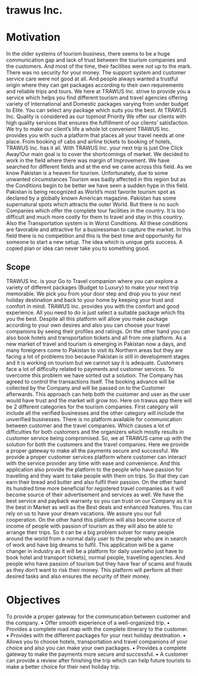 # trawus Inc.
# Motivation
In the older systems of tourism business, there seems to be a huge communication gap and lack of trust between the tourism companies and the customers. And most of the time, their facilities were not up to the mark. There was no security for your money. The support system and customer service care were not good at all. And people always wanted a trustful origin where they can get packages according to their own requirements and reliable trips and tours. We here at TRAWUS Inc. strive to provide you a service which helps you find different tourism and travel agencies offering variety of International and Domestic packages varying from under budget to Elite. You can select any package which suits you the best. At TRAWUS Inc. Quality is considered as our topmost Priority We offer our clients with high quality services that ensures the fulfillment of our clients’ satisfaction. We try to make our client’s life a whole lot convenient TRAWUS Inc. provides you with such a platform that places all your travel needs at one place. From booking of cabs and airline tickets to booking of hotels, TRAWUS Inc. has it all. With TRAWUS Inc. your next trip is just One Click Away!Our main goal is to cover the shortcomings of market. We decided to work in the field where there was margin of Improvement. We have searched for different fields and at the end we came across this field.
As we know Pakistan is a heaven for tourism. Unfortunately, due to some unwanted circumstances Tourism was badly affected in this region but as the Conditions begin to be 
better we have seen a sudden hype in this field. 
Pakistan is being recognized as World’s most favorite tourism spot as declared by a globally known American magazine. Pakistan has some supernatural spots which attracts 
the outer World. But there is no such Companies which offer the complete tour facilities in the country. It is too difficult and much more costly for them to travel and stay in this country. Also the Transportation system is in Worst Conditions. All these conditions are favorable and attractive for a businessman to capture the market. In this field there is no competition and this is the best time and opportunity for someone to start a new setup. The idea which is unique gets success. A copied plan or idea can 
never take you to something good.

## Scope
TRAWUS Inc. is your Go to Travel companion where you can explore a variety of different packages (Budget to Luxury) to make your next trip memorable. We pick you from your door step and drop you to your next holiday destination and back to your home by keeping your trust and comfort in mind. TRAWUS Inc. provides you with the comfort and good 
experience. All you need to do is just select a suitable package which fits you the best. Despite all this platform will allow you make package according to your own desires and also you can choose your travel companions by seeing their profiles and ratings. On the other hand you can also book hotels and transportation tickets and all from one platform. As a new market of travel and tourism is emerging in Pakistan now a days, and many foreigners come to Pakistan to visit its Northern areas but they are facing a lot of problems too because Pakistan is still in development stages and it is working on tourism but we cannot say it is adequate. Customers face a lot of difficulty related to payments and customer services. To overcome this problem we have sorted out a solution. The Company has agreed to control the transactions itself. The booking advance will be 
collected by the Company and will be passed on to the Customer afterwards. This approach can help both the customer and user as the user would have trust and the market will grow too. Here on trawus app there will be 2 different categories for the tourism companies. First category will include all the verified businesses and the other category will include the unverified businesses. There is no platform available for communication between customer and the travel companies. Which causes a lot of difficulties for both customers and the organizers which mostly results in customer service being compromised. So, we at TRAWUS came up with the solution for both the customers and the travel 
companies. Here we provide a proper gateway to make all the payments secure and successful. We provide a proper customer services platform where customer can interact with the service provider any time with ease and convenience. And this application also provide the platform to the people who have passion for travelling and they want to take 
people with them on trips. So that they can earn their bread and butter and also fulfil their passion. On the other hand its hundred time more beneficial for registered travel companies as it will become source of their advertisement and services as well. We have the best service and payback warranty so you can trust on our Company as it is the best in Market as well as the Best deals and enhanced features. You can rely on us to have your dream vacations. We assure you our full cooperation. On the other hand this platform will also become source of income of people with passion of tourism as they will also be able to arrange their trips. So it can be a big problem solver for many people around the world from a normal daily user to the people who are in search of work and have big dreams to fulfil. This application will be a game changer in industry as it will be a platform for daily user(who just have to book hotel and transport tickets), normal people, travelling agencies. And people who have passion of tourism but they have fear of scams and frauds as they don’t want to risk their money. This platform will perform all their desired tasks and also ensures the security of their money.

# Objectives
To provide a proper gateway for the communication between customer and the 
company.
• Offer smooth experience of a well-organized trip. 
• Provides a complete road map with the complete itinerary to the customer. 
• Provides with the different packages for your next holiday destination.
• Allows you to choose hotels, transportation and travel companions of your 
choice and also you can make your own packages.
• Provides a complete gateway to make the payments more secure and 
successful. 
• A customer can provide a review after finishing the trip which can help 
future tourists to make a better choice for their next holiday trip. 
